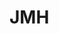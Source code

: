 

<!-- 
合格的后端Coder都应该写好UT和Mock测试 
https://mp.weixin.qq.com/s/4aJcXMY5iOycaRK3uDIxyA
-->

# JMH
<!-- 
JMH - Java 代码性能测试的终极利器、必须掌握 
https://mp.weixin.qq.com/s/rSVHqE-_2qZFEg3BujNsjg

微基准测试框架JMH实践 
https://mp.weixin.qq.com/s/9N0lfujFnMR-LLL4J-o3Kw
-->
